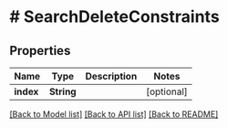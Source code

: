 # # SearchDeleteConstraints


## Properties 


Name | Type | Description | Notes
------------ | ------------- | ------------- | -------------
**index**| **String** |   | [optional]


[[Back to Model list]](../../README.md#models) [[Back to API list]](../../README.md#endpoints) [[Back to README]](../../README.md)

